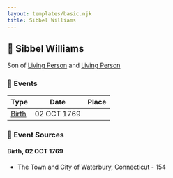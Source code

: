 ```yaml
---
layout: templates/basic.njk
title: Sibbel Williams
---
```

## 🔵 Sibbel Williams

Son of [Living Person](/people/5/55971024) and [Living Person](/people/6/62871690)

### 📆 Events

Type | Date | Place
------ | ------ | ------
[Birth](#event-b2110562-ced2-4fb4-9f0d-e7e2b7153c44) | 02 OCT 1769 |

### 📰 Event Sources

#### <a id="event-b2110562-ced2-4fb4-9f0d-e7e2b7153c44"></a> Birth, 02 OCT 1769
* The Town and City of Waterbury, Connecticut  - 154